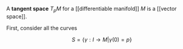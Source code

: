 A **tangent space** $T_pM$ for a [[differentiable manifold]] $M$ is a [[vector space]].

First, consider all the curves 

$$
S = \{\gamma: I\to M | \gamma(0) = p\}
$$